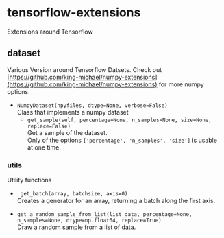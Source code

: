 # tensorflow-extensions
Extensions around Tensorflow


## dataset
Various Version around Tensorflow Datsets.
Check out [https://github.com/king-michael/numpy-extensions](https://github.com/king-michael/numpy-extensions) for more numpy options.

* `NumpyDataset(npyfiles, dtype=None, verbose=False)` <br>
    Class that implements a numpy dataset 
    * `get_sample(self, percentage=None, n_samples=None, size=None, replace=False)` <br>
        Get a sample of the dataset. <br>
        Only of the options `['percentage', 'n_samples', 'size']` is usable at one time.

### utils
Utility functions      
* ` get_batch(array, batchsize, axis=0)` <br>
    Creates a generator for an array, returning a batch along the first axis.
        
* `get_a_random_sample_from_list(list_data, percentage=None, n_samples=None, dtype=np.float64, replace=True)` <br>
    Draw a random sample from a list of data.
    
